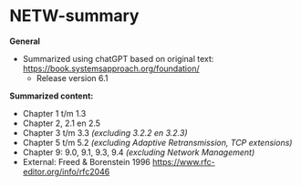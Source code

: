 # NETW-summary

**General**
- Summarized using chatGPT based on original text: https://book.systemsapproach.org/foundation/
  - Release version 6.1

**Summarized content:**
- Chapter 1 t/m 1.3
- Chapter 2, 2.1 en 2.5 
- Chapter 3 t/m 3.3 _(excluding 3.2.2 en 3.2.3)_
- Chapter 5 t/m 5.2  _(excluding Adaptive Retransmission, TCP extensions)_
- Chapter 9: 9.0, 9.1, 9.3, 9.4 _(excluding Network Management)_
- External: Freed & Borenstein 1996 https://www.rfc-editor.org/info/rfc2046